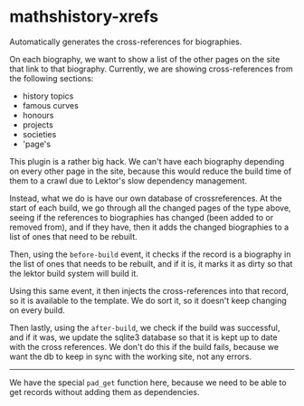 # mathshistory-xrefs

Automatically generates the cross-references for biographies.

On each biography, we want to show a list of the other pages on the site that
link to that biography. Currently, we are showing cross-references from the
following sections:
- history topics
- famous curves
- honours
- projects
- societies
- 'page's

This plugin is a rather big hack. We can't have each biography depending on
every other page in the site, because this would reduce the build time of them
to a crawl due to Lektor's slow dependency management.

Instead, what we do is have our own database of crossreferences. At the start of
each build, we go through all the changed pages of the type above, seeing if the
references to biographies has changed (been added to or removed from), and if
they have, then it adds the changed biographies to a list of ones that need to
be rebuilt.

Then, using the `before-build` event, it checks if the record is a biography
in the list of ones that needs to be rebuilt, and if it is, it marks it as dirty
so that the lektor build system will build it.

Using this same event, it then injects the cross-references into that record, so
it is available to the template. We do sort it, so it doesn't keep changing on
every build.

Then lastly, using the `after-build`, we check if the build was successful, and
if it was, we update the sqlite3 database so that it is kept up to date with the
cross references. We don't do this if the build fails, because we want the db to
keep in sync with the working site, not any errors.

---

We have the special `pad_get` function here, because we need to be able to get
records without adding them as dependencies.
